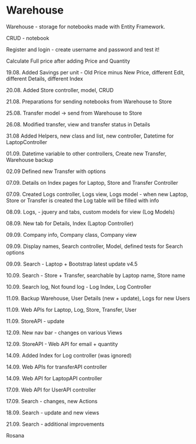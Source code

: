 # Warehouse
Warehouse - storage for notebooks made with Entity Framework.

CRUD - notebook

Register and login - create username and password and test it!

Calculate Full price after adding Price and Quantity

19.08. Added Savings per unit - Old Price minus New Price, different Edit, different Details, different Index

20.08. Added Store controller, model, CRUD

21.08. Preparations for sending notebooks from Warehouse to Store  

25.08. Transfer model -> send from Warehouse to Store

26.08. Modified transfer, view and transfer status in Details

31.08 Added Helpers, new class and list, new controller, Datetime for LaptopController

01.09. Datetime variable to other controllers, Create new Transfer, Warehouse backup

02.09 Defined new Transfer with options

07.09. Details on Index pages for Laptop, Store and Transfer Controller

07.09. Created Logs controller, Logs view, Logs model - when new Laptop, Store or Transfer is created the Log table will be filled with info

08.09. Logs, - jquery and tabs, custom models for view (Log Models)

08.09. New tab for Details, Index (Laptop Controller)

09.09. Company info, Company class, Company view

09.09. Display names, Search controller, Model, defined tests for Search options

09.09. Search - Laptop + Bootstrap latest update v4.5

10.09. Search - Store + Transfer, searchable by Laptop name, Store name

10.09. Search log, Not found log - Log Index, Log Controller

11.09. Backup Warehouse, User Details (new + update), Logs for new Users

11.09. Web APIs for Laptop, Log, Store, Transfer, User

11.09. StoreAPI - update

12.09. New nav bar - changes on various Views

12.09. StoreAPI - Web API for email + quantity

14.09. Added Index for Log controller (was ignored)

14.09. Web APIs for transferAPI controller

14.09. Web API for LaptopAPI controller

17.09. Web API for UserAPI controller

17.09. Search  - changes, new Actions

18.09. Search - update and new views

21.09. Search - additional improvements

Rosana
